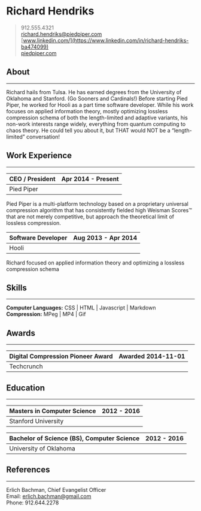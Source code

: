 <div id="page">

# Richard Hendriks #

> 912.555.4321  
> richard.hendriks@piedpiper.com  
> [www.linkedin.com/](https://www.linkedin.com/in/richard-hendriks-ba474099)  
> [piedpiper.com](http://www.piedpiper.com/)  

## About ##
******************************
Richard hails from Tulsa. He has earned degrees from the University of Oklahoma and Stanford. (Go Sooners and Cardinals!) Before starting Pied Piper, he worked for Hooli as a part time software developer. While his work focuses on applied information theory, mostly optimizing lossless compression schema of both the length-limited and adaptive variants, his non-work interests range widely, everything from quantum computing to chaos theory. He could tell you about it, but THAT would NOT be a “length-limited” conversation!


## Work Experience ##
******************************
| CEO / President       | Apr 2014 - Present  |
|-----------------------|--------------------:|
| Pied Piper            |                     |

Pied Piper is a multi-platform technology based on a proprietary universal compression algorithm that has consistently fielded high Weisman Scores™ that are not merely competitive, but approach the theoretical limit of lossless compression.

| Software Developer    | Aug 2013 - Apr 2014 |
|-----------------------|--------------------:|
| Hooli                 |                     |

Richard focused on applied information theory and optimizing a lossless compression schema

## Skills ##
******************************
**Computer Languages:** CSS | HTML | Javascript | Markdown  
**Compression:** MPeg | MP4 | Gif  

## Awards ##
******************************
| Digital Compression Pioneer Award | Awarded 2014-11-01 |
|-----------------------------------|-------------------:|
| Techcrunch                        |                    |

## Education ##
******************************
| Masters in Computer Science                | 2012 - 2016  |
|--------------------------------------------|-------------:|
| Stanford University                        |              |

| Bachelor of Science (BS), Computer Science | 2012 - 2016  |
|--------------------------------------------|-------------:|
| University of Oklahoma                     |              |

## References ##
******************************
Erlich Bachman, Chief Evangelist Officer   
Email: erlich.bachman@gmail.com  
Phone: 912.644.2278

</div>
